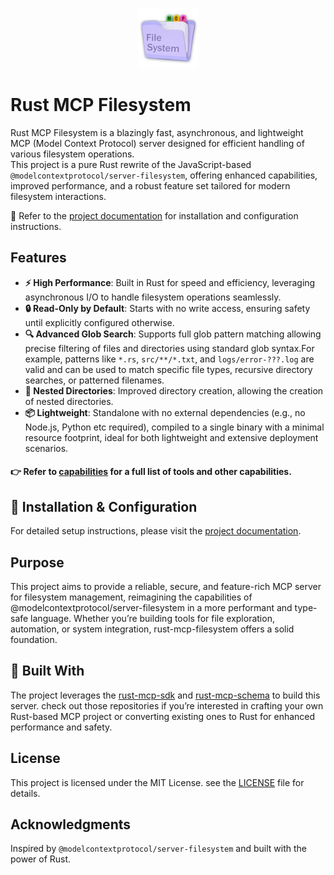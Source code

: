 <p align="center">
  <img width="96" src="./docs/_media/rust-mcp-filesystem.png" alt="Description" width="300">
</p>

# Rust MCP Filesystem

Rust MCP Filesystem is a blazingly fast, asynchronous, and lightweight MCP (Model Context Protocol) server designed for efficient handling of various filesystem operations.  
This project is a pure Rust rewrite of the JavaScript-based `@modelcontextprotocol/server-filesystem`, offering enhanced capabilities, improved performance, and a robust feature set tailored for modern filesystem interactions.

🚀 Refer to the [project documentation](https://rust-mcp-stack.github.io/rust-mcp-filesystem) for installation and configuration instructions.

## Features

- **⚡ High Performance**: Built in Rust for speed and efficiency, leveraging asynchronous I/O to handle filesystem operations seamlessly.
- **🔒 Read-Only by Default**: Starts with no write access, ensuring safety until explicitly configured otherwise.
- **🔍 Advanced Glob Search**: Supports full glob pattern matching allowing precise filtering of files and directories using standard glob syntax.For example, patterns like `*.rs`, `src/**/*.txt`, and `logs/error-???.log` are valid and can be used to match specific file types, recursive directory searches, or patterned filenames.
- **📁 Nested Directories**: Improved directory creation, allowing the creation of nested directories.
- **📦 Lightweight**: Standalone with no external dependencies (e.g., no Node.js, Python etc required), compiled to a single binary with a minimal resource footprint, ideal for both lightweight and extensive deployment scenarios.

#### 👉 Refer to [capabilities](https://rust-mcp-stack.github.io/rust-mcp-filesystem/#/capabilities) for a full list of tools and other capabilities.

## 🔧 Installation & Configuration

For detailed setup instructions, please visit the [project documentation](https://rust-mcp-stack.github.io/rust-mcp-filesystem).

## Purpose

This project aims to provide a reliable, secure, and feature-rich MCP server for filesystem management, reimagining the capabilities of @modelcontextprotocol/server-filesystem in a more performant and type-safe language. Whether you’re building tools for file exploration, automation, or system integration, rust-mcp-filesystem offers a solid foundation.

## 🧰 Built With

The project leverages the [rust-mcp-sdk](https://github.com/rust-mcp-stack/rust-mcp-sdk) and [rust-mcp-schema](https://github.com/rust-mcp-stack/rust-mcp-schema) to build this server. check out those repositories if you’re interested in crafting your own Rust-based MCP project or converting existing ones to Rust for enhanced performance and safety.

## License

This project is licensed under the MIT License. see the [LICENSE](LICENSE) file for details.

## Acknowledgments

Inspired by `@modelcontextprotocol/server-filesystem` and built with the power of Rust.
